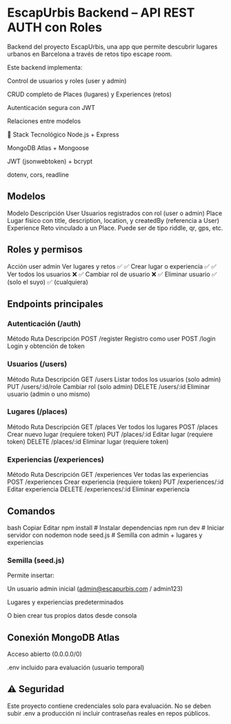 # EscapUrbis Backend – API REST AUTH con Roles
Backend del proyecto EscapUrbis, una app que permite descubrir lugares urbanos en Barcelona a través de retos tipo escape room.

Este backend implementa:

Control de usuarios y roles (user y admin)

CRUD completo de Places (lugares) y Experiences (retos)

Autenticación segura con JWT

Relaciones entre modelos

🔧 Stack Tecnológico
Node.js + Express

MongoDB Atlas + Mongoose

JWT (jsonwebtoken) + bcrypt

dotenv, cors, readline

## Modelos
Modelo	Descripción
User	Usuarios registrados con rol (user o admin)
Place	Lugar físico con title, description, location, y createdBy (referencia a User)
Experience	Reto vinculado a un Place. Puede ser de tipo riddle, qr, gps, etc.

## Roles y permisos
Acción	user	admin
Ver lugares y retos	✅	✅
Crear lugar o experiencia	✅	✅
Ver todos los usuarios	❌	✅
Cambiar rol de usuario	❌	✅
Eliminar usuario	✅ (solo el suyo)	✅ (cualquiera)

## Endpoints principales
### Autenticación (/auth)
Método	Ruta	Descripción
POST	/register	Registro como user
POST	/login	Login y obtención de token

### Usuarios (/users)
Método	Ruta	Descripción
GET	/users	Listar todos los usuarios (solo admin)
PUT	/users/:id/role	Cambiar rol (solo admin)
DELETE	/users/:id	Eliminar usuario (admin o uno mismo)

### Lugares (/places)
Método	Ruta	Descripción
GET	/places	Ver todos los lugares
POST	/places	Crear nuevo lugar (requiere token)
PUT	/places/:id	Editar lugar (requiere token)
DELETE	/places/:id	Eliminar lugar (requiere token)

### Experiencias (/experiences)
Método	Ruta	Descripción
GET	/experiences	Ver todas las experiencias
POST	/experiences	Crear experiencia (requiere token)
PUT	/experiences/:id	Editar experiencia
DELETE	/experiences/:id	Eliminar experiencia

## Comandos
bash
Copiar
Editar
npm install       # Instalar dependencias
npm run dev       # Iniciar servidor con nodemon
node seed.js      # Semilla con admin + lugares y experiencias

### Semilla (seed.js)
Permite insertar:

Un usuario admin inicial (admin@escapurbis.com / admin123)

Lugares y experiencias predeterminados

O bien crear tus propios datos desde consola

## Conexión MongoDB Atlas
Acceso abierto (0.0.0.0/0)

.env incluido para evaluación (usuario temporal)

## ⚠️ Seguridad
Este proyecto contiene credenciales solo para evaluación.
No se deben subir .env a producción ni incluir contraseñas reales en repos públicos.
